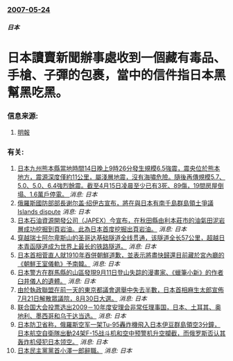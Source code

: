 ### [2007-05-24](/news/2007/05/24/index.md)

##### 日本
# 日本讀賣新聞辦事處收到一個藏有毒品、手槍、子彈的包裹，當中的信件指日本黑幫黑吃黑。




### 信息来源:

1. [明報](https://web.archive.org/web/20070526122855/http://hk.news.yahoo.com/070524/12/282bb.html)

### 有关:

1. [日本九州熊本縣當地時間14日晚上9時26分發生規模6.5強震，震央位於熊本地方，震源深度僅約11公里，屬淺層地震，沒有海嘯危險。隨後再傳規模5.7、5.0、5.0、6.4強烈餘震。截至4月15日凌晨至少已有3死、89傷，19間房屋倒塌、1.6萬戶停電。 ](/zh/news/2016/04/14/日本九州熊本縣當地時間14日晚上9時26分發生規模65強震-震央位於熊本地方-震源深度僅約11公里-屬淺層地震-沒有海.md) _消息: 日本_
2. [俄羅斯國防部部長谢尔盖·绍伊古宣布，將在與日本有南千島群島領土爭議 Islands dispute](/zh/news/2015/10/22/俄羅斯國防部部長谢尔盖-绍伊古宣布-將在與日本有南千島群島領土爭議-Islands-dispute.md) _消息: 日本_
3. [ 日本石油資源開發公司（JAPEX）今宣布，在秋田縣由利本莊市的油氣田泥岩層成功挖掘到頁岩油。此為日本首度挖掘出頁岩油。](/zh/news/2012/10/3/日本石油資源開發公司-JAPEX-今宣布-在秋田縣由利本莊市的油氣田泥岩層成功挖掘到頁岩油-此為日本首度挖掘出頁岩油.md) _消息: 日本_
4. [ 穿越瑞士阿尔卑斯山的圣哥达基础隧道全线贯通，该隧道全长57公里，超越日本青函隧道成为世界上最长的铁路隧道。](/zh/news/2010/10/15/穿越瑞士阿尔卑斯山的圣哥达基础隧道全线贯通-该隧道全长57公里-超越日本青函隧道成为世界上最长的铁路隧道.md) _消息: 日本_
5. [ 日本首相菅直人就1910年吞併朝鮮道歉，並表示將盡快歸還目前藏於宮內廳的《朝鮮王室儀軌》予南韓。](/zh/news/2010/08/10/日本首相菅直人就1910年吞併朝鮮道歉-並表示將盡快歸還目前藏於宮內廳的-朝鮮王室儀軌-予南韓.md) _消息: 日本_
6. [日本警方在群馬縣的山區發現9月11日登山失踪的漫畫家、《蠟筆小新》的作者臼井儀人的遺體。](/zh/news/2009/09/19/日本警方在群馬縣的山區發現9月11日登山失踪的漫畫家-蠟筆小新-的作者臼井儀人的遺體.md) _消息: 日本_
7. [由於執政聯盟在前一天的東京都議會選舉中失去半數，日本首相麻生太郎宣佈7月21日解散眾議院，8月30日大選。](/zh/news/2009/07/13/由於執政聯盟在前一天的東京都議會選舉中失去半數-日本首相麻生太郎宣佈7月21日解散眾議院-8月30日大選.md) _消息: 日本_
8. [联合国大会投票选出2009－10年度安理会非常任理事国，日本、土耳其、奥地利、墨西哥和乌干达当选。](/zh/news/2008/10/17/联合国大会投票选出2009-10年度安理会非常任理事国-日本-土耳其-奥地利-墨西哥和乌干达当选.md) _消息: 日本_
9. [日本防卫省称，俄羅斯空军一架Tu-95轟炸機飛入日本伊豆群島領空3分鐘，日本航空自衛隊出動24架F-15战斗机和空中预警机升空攔截，而俄罗斯否认其轰炸机侵犯日本领空。](/zh/news/2008/02/9/日本防卫省称-俄羅斯空军一架Tu-95轟炸機飛入日本伊豆群島領空3分鐘-日本航空自衛隊出動24架F-15战斗机和空中预警.md) _消息: 日本_
10. [日本民主黨黨首小澤一郎辭職。](/zh/news/2007/11/4/日本民主黨黨首小澤一郎辭職.md) _消息: 日本_
